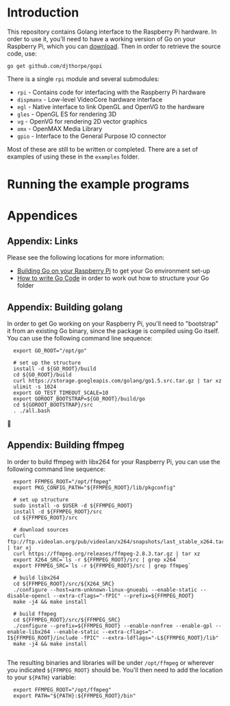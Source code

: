 # Introduction

This repository contains Golang interface to the Raspberry Pi hardware. In order to use
it, you'll need to have a working version of Go on your Raspberry Pi, which you
can [download](https://golang.org/dl/). Then in order to retrieve the source code, use:

```
go get github.com/djthorpe/gopi
```

There is a single `rpi` module and several submodules:

  * `rpi` - Contains code for interfacing with the Raspberry Pi hardware
  * `dispmanx` - Low-level VideoCore hardware interface
  * `egl` - Native interface to link OpenGL and OpenVG to the hardware
  * `gles` - OpenGL ES for rendering 3D
  * `vg` - OpenVG for rendering 2D vector graphics 
  * `omx` - OpenMAX Media Library
  * `gpio` - Interface to the General Purpose IO connector

Most of these are still to be written or completed. There are a set of examples
of using these in the `examples` folder.

# Running the example programs

# Appendices

## Appendix: Links

Please see the following locations for more information:

  * [Building Go on your Raspberry Pi](http://dave.cheney.net/2015/09/04/building-go-1-5-on-the-raspberry-pi) to
    get your Go environment set-up
  * [How to write Go Code](http://golang.org/doc/code.html) in order to work out how to structure your Go folder
 
## Appendix: Building golang

In order to get Go working on your Raspberry Pi, you'll need to "bootstrap" it from an existing Go binary, since
the package is compiled using Go itself. You can use the following command line sequence:

```
  export GO_ROOT="/opt/go"
  
  # set up the structure
  install -d ${GO_ROOT}/build
  cd ${GO_ROOT}/build
  curl https://storage.googleapis.com/golang/go1.5.src.tar.gz | tar xz
  ulimit -s 1024
  export GO_TEST_TIMEOUT_SCALE=10
  export GOROOT_BOOTSTRAP=${GO_ROOT}/build/go
  cd ${GOROOT_BOOTSTRAP}/src
  . ./all.bash
```

## Appendix: Building ffmpeg

In order to build ffmpeg with libx264 for your Raspberry Pi, you can use the 
following command line sequence:

```  
  export FFMPEG_ROOT="/opt/ffmpeg"
  export PKG_CONFIG_PATH="${FFMPEG_ROOT}/lib/pkgconfig"
  
  # set up structure
  sudo install -o $USER -d ${FFMPEG_ROOT}
  install -d ${FFMPEG_ROOT}/src
  cd ${FFMPEG_ROOT}/src

  # download sources
  curl ftp://ftp.videolan.org/pub/videolan/x264/snapshots/last_stable_x264.tar.bz2 | tar xj
  curl https://ffmpeg.org/releases/ffmpeg-2.8.3.tar.gz | tar xz  
  export X264_SRC=`ls -r ${FFMPEG_ROOT}/src | grep x264`
  export FFMPEG_SRC=`ls -r ${FFMPEG_ROOT}/src | grep ffmpeg`

  # build libx264
  cd ${FFMPEG_ROOT}/src/${X264_SRC}
  ./configure --host=arm-unknown-linux-gnueabi --enable-static --disable-opencl --extra-cflags="-fPIC" --prefix=${FFMPEG_ROOT}
  make -j4 && make install

  # build ffmpeg
  cd ${FFMPEG_ROOT}/src/${FFMPEG_SRC}
  ./configure --prefix=${FFMPEG_ROOT} --enable-nonfree --enable-gpl --enable-libx264 --enable-static --extra-cflags="-I${FFMPEG_ROOT}/include -fPIC" --extra-ldflags="-L${FFMPEG_ROOT}/lib"
  make -j4 && make install
  
```

The resulting binaries and libraries will be under `/opt/ffmpeg` or wherever you
indicated `${FFMPEG_ROOT}` should be. You'll then need to add the location to
your `${PATH}` variable:

```
  export FFMPEG_ROOT="/opt/ffmpeg"
  export PATH="${PATH}:${FFMPEG_ROOT}/bin"
```




 

